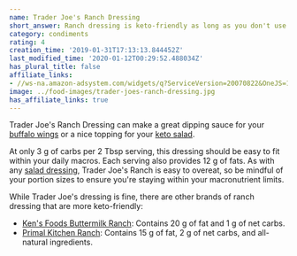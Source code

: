```yaml
---
name: Trader Joe's Ranch Dressing
short_answer: Ranch dressing is keto-friendly as long as you don't use too much.
category: condiments
rating: 4
creation_time: '2019-01-31T17:13:13.844452Z'
last_modified_time: '2020-01-12T00:29:52.488034Z'
has_plural_title: false
affiliate_links:
- //ws-na.amazon-adsystem.com/widgets/q?ServiceVersion=20070822&OneJS=1&Operation=GetAdHtml&MarketPlace=US&source=ss&ref=as_ss_li_til&ad_type=product_link&tracking_id=isitketo-20&marketplace=amazon&region=US&placement=B01BXMNUNW&asins=B01BXMNUNW&linkId=f74111b6c74e83638396039fa6d6ab6d&show_border=true&link_opens_in_new_window=true
image: ../food-images/trader-joes-ranch-dressing.jpg
has_affiliate_links: true
---
```

Trader Joe's Ranch Dressing can make a great dipping sauce for your [buffalo wings](/buffalo-wings) or a nice topping for your [keto salad](https://recipe-search.isitketo.org/?q=salad).

At only 3 g of carbs per 2 Tbsp serving, this dressing should be easy to fit within your daily macros. Each serving also provides 12 g of fats. As with any [salad dressing](/salad-dressing), Trader Joe's Ranch is easy to overeat, so be mindful of your portion sizes to ensure you're staying within your macronutrient limits.

While Trader Joe's dressing is fine, there are other brands of ranch dressing that are more keto-friendly:

* [Ken's Foods Buttermilk Ranch](/kens-foods-ranch-dressing): Contains 20 g of fat and 1 g of net carbs.
* [Primal Kitchen Ranch](/primal-kitchen-ranch-dressing): Contains 15 g of fat, 2 g of net carbs, and all-natural ingredients.
